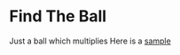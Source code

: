 # Find The Ball
Just a ball which multiplies
Here is a [sample](https://nidheeshat.github.io/Find-The-Ball/)
